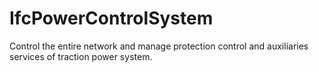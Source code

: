 IfcPowerControlSystem
=====================
Control the entire network and manage protection control and auxiliaries
services of traction power system.


